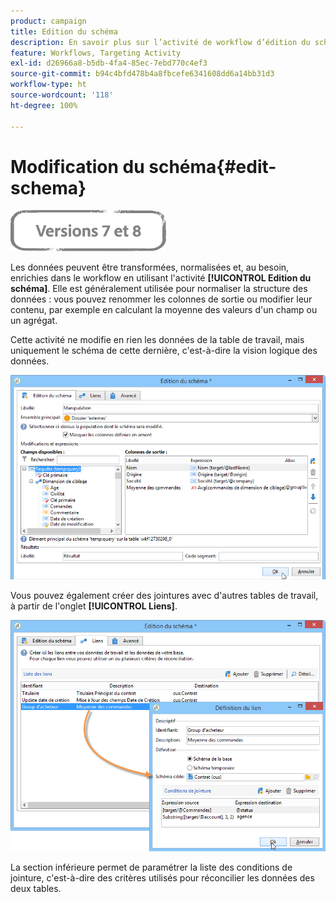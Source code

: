 ```yaml
---
product: campaign
title: Edition du schéma
description: En savoir plus sur l’activité de workflow d’édition du schéma
feature: Workflows, Targeting Activity
exl-id: d26966a8-b5db-4fa4-85ec-7ebd770c4ef3
source-git-commit: b94c4bfd478b4a8fbcefe6341608dd6a14bb31d3
workflow-type: ht
source-wordcount: '118'
ht-degree: 100%

---
```


# Modification du schéma{#edit-schema}

![](../../assets/common.svg)

Les données peuvent être transformées, normalisées et, au besoin, enrichies dans le workflow en utilisant l&#39;activité **[!UICONTROL Edition du schéma]**. Elle est généralement utilisée pour normaliser la structure des données : vous pouvez renommer les colonnes de sortie ou modifier leur contenu, par exemple en calculant la moyenne des valeurs d&#39;un champ ou un agrégat.

Cette activité ne modifie en rien les données de la table de travail, mais uniquement le schéma de cette dernière, c&#39;est-à-dire la vision logique des données.

![](assets/wf_manipulation_box.png)

Vous pouvez également créer des jointures avec d&#39;autres tables de travail, à partir de l&#39;onglet **[!UICONTROL Liens]**.

![](assets/wf_manipulation_box_link_tab.png)

La section inférieure permet de paramétrer la liste des conditions de jointure, c&#39;est-à-dire des critères utilisés pour réconcilier les données des deux tables.
